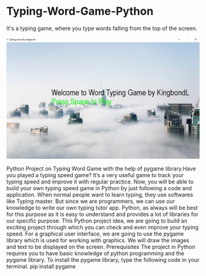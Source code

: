 # Typing-Word-Game-Python
It's a typing game, where you type words falling from the top of the screen.

![Typing](typing.jpg)

Python Project on Typing Word Game with the help of pygame library.Have you played a typing speed game? It’s a very useful game to track your typing speed and improve it with regular practice. Now, you will be able to build your own typing speed game in Python by just following a  code  and application.
When normal people want to learn typing, they use softwares like Typing master. But since we are programmers, we can use our knowledge to write our own typing tutor app. Python, as always will be best for this purpose as it is easy to understand and provides a lot of libraries for our specific purpose.
This Python project idea, we are going to build an exciting project through which you can check and even improve your typing speed. For a graphical user interface, we are going to use the pygame library which is used for working with graphics. We will draw the images and text to be displayed on the screen.
Prerequisites
The project in Python requires you to have basic knowledge of python programming and the pygame library.
To install the pygame library, type the following code in your terminal.
  pip install pygame
